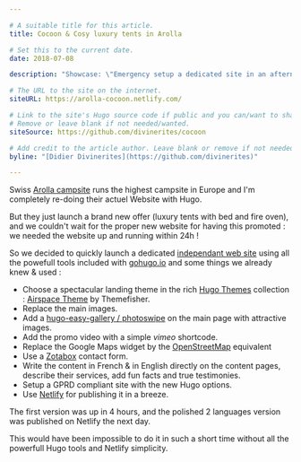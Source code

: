 ```yaml
---

# A suitable title for this article.
title: Cocoon & Cosy luxury tents in Arolla

# Set this to the current date.
date: 2018-07-08

description: "Showcase: \"Emergency setup a dedicated site in an afternoon.\""

# The URL to the site on the internet.
siteURL: https://arolla-cocoon.netlify.com/

# Link to the site's Hugo source code if public and you can/want to share.
# Remove or leave blank if not needed/wanted.
siteSource: https://github.com/divinerites/cocoon

# Add credit to the article author. Leave blank or remove if not needed/wanted.
byline: "[Didier Divinerites](https://github.com/divinerites)"

---
```


Swiss [Arolla campsite](http://www.camping-arolla.com/) runs the highest campsite in Europe and I'm completely re-doing their actuel Website with Hugo.

But they just launch a brand new offer (luxury tents with bed and fire oven), and we couldn't wait for the proper new website for having this promoted : we needed the website up and running within 24h !

So we decided to quickly launch a dedicated [independant web site](https://arolla-cocoon.netlify.com) using all the powefull tools included with [gohugo.io](http://gohugo.io) and some things we already knew & used :

- Choose a spectacular landing theme in the rich [Hugo Themes](http://themes.gohugo.io/) collection : [Airspace Theme](https://themes.gohugo.io/airspace-hugo/) by Themefisher.
- Replace the main images.
- Add a [hugo-easy-gallery / photoswipe](https://github.com/liwenyip/hugo-easy-gallery) on the main page with attractive images.
- Add the promo video with a simple *vimeo* shortcode.
- Replace the Google Maps widget by the [OpenStreetMap](http://www.openstreetmap.org/) equivalent
- Use a [Zotabox](http://www.zotabox.com) contact form.
- Write the content in French & in English directly on the content pages, describe their services, add fun facts and true testimonies.
- Setup a GPRD compliant site with the new Hugo options.
- Use [Netlify](https://www.netlify.com) for publishing it in a breeze.

The first version was up in 4 hours, and the polished 2 languages version was published on Netlify the next day.

This would have been impossible to do it in such a short time without all the powerfull Hugo tools and Netlify simplicity.
